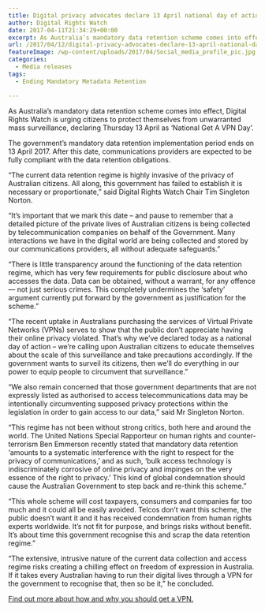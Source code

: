 ```yaml
---
title: Digital privacy advocates declare 13 April national day of action against data retention
author: Digital Rights Watch
date: 2017-04-11T21:34:29+00:00
excerpt: As Australia’s mandatory data retention scheme comes into effect, Digital Rights Watch is urging citizens to protect themselves from unwarranted mass surveillance, declaring Thursday 13 April as ‘National Get A VPN Day’.
url: /2017/04/12/digital-privacy-advocates-declare-13-april-national-day-of-action-against-data-retention/
featureImage: /wp-content/uploads/2017/04/Social_media_profile_pic.jpg
categories:
  - Media releases
tags:
  - Ending Mandatory Metadata Retention

---
```

<span style="font-weight: 400;">As Australia’s mandatory data retention scheme comes into effect, Digital Rights Watch is urging citizens to protect themselves from unwarranted mass surveillance, declaring Thursday 13 April as ‘National Get A VPN Day’.</span>

<span style="font-weight: 400;">The government’s mandatory data retention implementation period ends on 13 April 2017. After this date, communications providers are expected to be fully compliant with the data retention obligations.</span>

<span style="font-weight: 400;">“The current data retention regime is highly invasive of the privacy of Australian citizens. All along, this government has failed to establish it is necessary or proportionate,” said Digital Rights Watch Chair Tim Singleton Norton.</span>

<span style="font-weight: 400;">“It’s important that we mark this date – and pause to remember that a detailed picture of the private lives of Australian citizens is being collected by telecommunication companies on behalf of the Government. Many interactions we have in the digital world are being collected and stored by our communications providers, all without adequate safeguards.”</span>

<span style="font-weight: 400;">“There is little transparency around the functioning of the data retention regime, which has very few requirements for public disclosure about who accesses the data. Data can be obtained, without a warrant, for any offence &#8212; not just serious crimes. This completely undermines the ‘safety’ argument currently put forward by the government as justification for the scheme.”</span>

“The recent uptake in Australians purchasing the services of Virtual Private Networks (VPNs) serves to show that the public don’t appreciate having their online privacy violated. That’s why we’ve declared today as a national day of action &#8211; we’re calling upon Australian citizens to educate themselves about the scale of this surveillance and take precautions accordingly. If the government wants to surveil its citizens, then we’ll do everything in our power to equip people to circumvent that surveillance.”

<span style="font-weight: 400;">“We also remain concerned that those government departments that are not expressly listed as authorised to access telecommunications data may be intentionally circumventing supposed privacy protections within the legislation in order to gain access to our data,” said Mr Singleton Norton.</span>

<span style="font-weight: 400;">“This regime has not been without strong critics, both here and around the world. The United Nations Special Rapporteur</span> <span style="font-weight: 400;">on human rights and counter-terrorism Ben Emmerson recently stated that mandatory data retention ‘amounts to a systematic interference with the right to respect for the privacy of communications,’ and as such, ‘bulk access technology is indiscriminately corrosive of online privacy and impinges on the very essence of the right to privacy.’ This kind of global condemnation should cause the Australian Government to step back and re-think this scheme.”</span>

<span style="font-weight: 400;">“This whole scheme will cost taxpayers, consumers and companies far too much and it could all be easily avoided. Telcos don’t want this scheme, the public doesn’t want it and it has received condemnation from human rights experts worldwide. It’s not fit for purpose, and brings risks without benefit. It’s about time this government recognise this and scrap the data retention regime.” </span>

<span style="font-weight: 400;">“The extensive, intrusive nature of the current data collection and access regime risks creating a chilling effect on freedom of expression in Australia. If it takes every Australian having to run their digital lives through a VPN for the government to recognise that, then so be it,” he concluded.</span>

[Find out more about how and why you should get a VPN.][1]



 [1]: http://digitalrightswatch.org.au/2017/04/12/get-a-vpn/